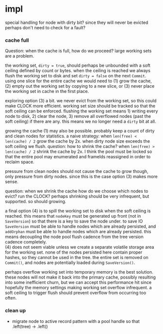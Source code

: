 # impl

special handling for node with dirty bit? since they will never be evicted perhaps don't need to check 
for a fault?
 
### cache full
Question: when the cache is full, how do we proceed? large working sets are a problem.

the working set, `dirty = true`, should perhaps be unbounded with a soft ceiling defined by count or bytes.
when the ceiling is reached we always flush the working set to disk and set `dirty = false` on the next 
`Commit`.   using one slice for the entire cache we would need to (1) grow the cache, (2) empty out the 
working set by copying to a new slice, or (3) never place the working set in cache in the first place.

exploring option (3) a bit.  we never evict from the working set, so this could make CLOCK more efficient. 
working set size should be tracked so that the soft ceiling can be enforced.  flushing the working set 
means 1) writing every node to disk, 2) clear the node, 3) remove all overflowed nodes (past the soft 
ceiling) if there are any.  this means we no longer need a `dirty` bit at all.

growing the cache (1) may also be possible.  probably keep a count of dirty and clean nodes for statistics.
a naive strategy: when `len(free) < len(cache) / 2` grow the cache by 2x.  when dirty node size exceeds 
the soft ceiling we flush.  question: how to shrink the cache?  when `len(free) > len(cache) / 2` shrink 
the cache by 2x.  I think the pool must be locked so that the entire pool may enumerated and frameIds 
reassigned in order to reclaim space.

pressure from clean nodes should not cause the cache to grow though, only pressure from dirty nodes. 
since this is the case option (3) makes more sense.

question: when we shrink the cache how do we choose which nodes to evict? run the CLOCK? perhaps shrinking 
should be very infrequent, but supported. so should growing.  

a final option (4) is to spill the working set to disk when the soft ceiling is reached.  this means that 
`nodeKey` must be generated up front (not in `SaveVersion`) so that there is a key to save the node under. 
to save IO `SaveVersion` must be able to handle nodes which are already persisted, and `addOrphan` must be 
able to handle nodes which are already persisted.  this means decoupling the node pool flush cadence from 
the tree version cadence completely.  
(4) does not seem viable unless we create a separate volatile storage area for the working set. none 
of the nodes persisted here contain proper hashes, so they cannot be used in the tree.  the entire set is 
removed on `Commit()`, and nodes are potentially loaded during `SaveVersion()`.

perhaps overflow working set into temporary memory is the best solution.  these nodes will not make it 
back into the primary cache, possibly resulting into some inefficient churn, but we can accept this 
performance hit since hopefully the memory settings making working set overflow infrequent. a soft ceiling 
to trigger flush should prevent overflow from occurring too often.

### clean up

- migrate node to active record pattern with a pool handle so that .left(tree) -> .left()